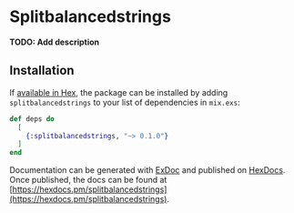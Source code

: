 # Splitbalancedstrings

**TODO: Add description**

## Installation

If [available in Hex](https://hex.pm/docs/publish), the package can be installed
by adding `splitbalancedstrings` to your list of dependencies in `mix.exs`:

```elixir
def deps do
  [
    {:splitbalancedstrings, "~> 0.1.0"}
  ]
end
```

Documentation can be generated with [ExDoc](https://github.com/elixir-lang/ex_doc)
and published on [HexDocs](https://hexdocs.pm). Once published, the docs can
be found at [https://hexdocs.pm/splitbalancedstrings](https://hexdocs.pm/splitbalancedstrings).

